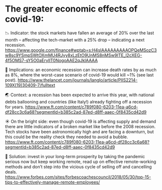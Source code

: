 # The greater economic effects of covid-19:

📉 Indicator: the stock markets have fallen an average of 20% over the last month – affecting the tech-market with a 25% drop – indicating a next recession. https://www.google.com/finance#wptab=s:H4sIAAAAAAAAAOPQeMSozC3w8sc9YSmpSWtOXmMU4RJyy8xLzEtO9UnMS8nMSw9ITE_l2cXEG-4f5OMS7-sY5O0aEryIlT0NogoAAE2qJkIAAAA

🥊 Implications: an economic recession can increase death rates by as much as 8%, where the worst-case scenario of covid-19 would kill ~1% (see last post). https://www.thelancet.com/journals/langlo/article/PIIS2214-109X(19)30409-7/fulltext

🌏 Context: a recession has been expected to arrive this year, with national debts ballooning and countries (like Italy!) already fighting off a recession for years. https://www.ft.com/content/c789f080-6203-11ea-a6cd-df28cc3c6a68?segmentId=b385c2ad-87ed-d8ff-aaec-0f8435cd42d9

☀️ On the bright side: even though covid-19 is affecting supply and demand there are little indicators of a broken market like before the 2008 recession. Tech stocks have been astronomically high and are facing a downturn, but this could be the reality check they needed to avoid a bubble. https://www.ft.com/content/c789f080-6203-11ea-a6cd-df28cc3c6a68?segmentId=b385c2ad-87ed-d8ff-aaec-0f8435cd42d9

💪 Solution: invest in your long-term prosperity by taking the pandemic serious now but keep working remote, read up on effective remote-working methods and don’t step into the vicious cycle of selling off and cancelling deals. https://www.forbes.com/sites/forbescoachescouncil/2018/05/30/top-15-tips-to-effectively-manage-remote-employees/
